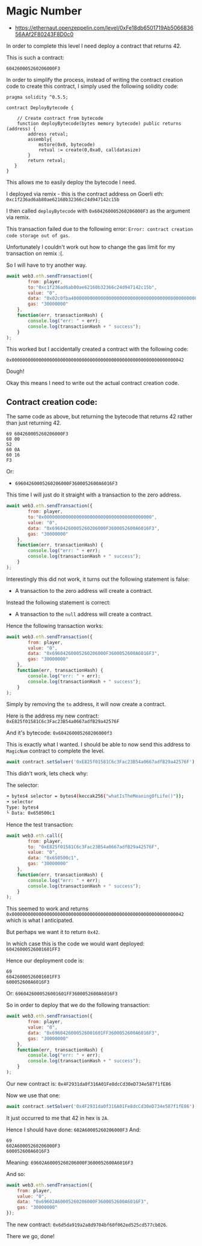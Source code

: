 # Magic Number

- https://ethernaut.openzeppelin.com/level/0xFe18db6501719Ab506683656AAf2F80243F8D0c0

In order to complete this level I need deploy a contract that returns 42.

This is such a contract:

```
604260005260206000F3
```

In order to simplify the process, instead of writing the contract creation code to create this contract, I simply used the following solidity code:

```solidity
pragma solidity ^0.5.5;

contract DeployBytecode {
    
    // Create contract from bytecode
    function deployBytecode(bytes memory bytecode) public returns (address) {
        address retval;
        assembly{
            mstore(0x0, bytecode)
            retval := create(0,0xa0, calldatasize)
        }
        return retval;
   }
}
```

This allows me to easily deploy the bytecode I need.

I deployed via remix - this is the contract address on Goerli eth: `0xc1f236ad6ab80ae62160b32366c24d947142c15b`

I then called `deployBytecode` with `0x604260005260206000F3` as the argument via remix.

This transaction failed due to the following error: `Error: contract creation code storage out of gas`.

Unfortunately I couldn't work out how to change the gas limit for my transaction on remix :(.

So I will have to try another way.

```js
await web3.eth.sendTransaction({
        from: player,
        to:"0xc1f236ad6ab80ae62160b32366c24d947142c15b",
        value: "0", 
        data: "0x02c0fba40000000000000000000000000000000000000000000000000000000000000020000000000000000000000000000000000000000000000000000000000000000a604260005260206000f300000000000000000000000000000000000000000000",
        gas: "30000000"
    },
    function(err, transactionHash) {
        console.log("err: " + err); 
        console.log(transactionHash + " success"); 
    }
);
```

This worked but I accidentally created a contract with the following code:
```
0x0000000000000000000000000000000000000000000000000000000000000042
```

Dough!

Okay this means I need to write out the actual contract creation code.

## Contract creation code:

The same code as above, but returning the bytecode that returns 42 rather than just returning 42.

```
69 604260005260206000F3
60 00
52
60 0A
60 16
F3
```
Or:
- `69604260005260206000F3600052600A6016F3`

This time I will just do it straight with a transaction to the zero address.

```js
await web3.eth.sendTransaction({
        from: player,
        to:"0x0000000000000000000000000000000000000000",
        value: "0", 
        data: "0x69604260005260206000F3600052600A6016F3",
        gas: "30000000"
    },
    function(err, transactionHash) {
        console.log("err: " + err); 
        console.log(transactionHash + " success"); 
    }
);
```

Interestingly this did not work, it turns out the following statement is false:
- A transaction to the zero address will create a contract.

Instead the following statement is correct:
- A transaction to the `null` address will create a contract.

Hence the following transaction works:

```js
await web3.eth.sendTransaction({
        from: player,
        value: "0", 
        data: "0x69604260005260206000F3600052600A6016F3",
        gas: "30000000"
    },
    function(err, transactionHash) {
        console.log("err: " + err); 
        console.log(transactionHash + " success"); 
    }
);
```

Simply by removing the `to` address, it will now create a contract.

Here is the address my new contract: `0xE825f01581C6c3Fac23B54a0667adfB29a42576F`

And it's bytecode: `0x604260005260206000f3`

This is exactly what I wanted. I should be able to now send this address to `MagicNum` contract to complete the level.

```js
await contract.setSolver('0xE825f01581C6c3Fac23B54a0667adfB29a42576F');
```


This didn't work, lets check why:

The selector:

```bash
➜ bytes4 selector = bytes4(keccak256("whatIsTheMeaningOfLife()"));
➜ selector
Type: bytes4
└ Data: 0x650500c1
```

Hence the test transaction:

```js
await web3.eth.call({
        from: player,
        to: "0xE825f01581C6c3Fac23B54a0667adfB29a42576F",
        value: "0", 
        data: "0x650500c1",
        gas: "30000000"
    },
    function(err, transactionHash) {
        console.log("err: " + err); 
        console.log(transactionHash + " success"); 
    }
);
```

This seemed to work and returns `0x0000000000000000000000000000000000000000000000000000000000000042` which is what I anticipated.

But perhaps we want it to return `0x42`.

In which case this is the code we would want deployed: `60426000526001601FF3`

Hence our deployment code is:

```
69
60426000526001601FF3
600052600A6016F3
```

Or: `6960426000526001601FF3600052600A6016F3`

So in order to deploy that we do the following transaction:


```js
await web3.eth.sendTransaction({
        from: player,
        value: "0", 
        data: "0x6960426000526001601FF3600052600A6016F3",
        gas: "30000000"
    },
    function(err, transactionHash) {
        console.log("err: " + err); 
        console.log(transactionHash + " success"); 
    }
);
```

Our new contract is: `0x4F2931da0f316A01Fe8dcCd30eD734e587f1fE86`

Now we use that one:

```js
await contract.setSolver('0x4F2931da0f316A01Fe8dcCd30eD734e587f1fE86');
```

It just occurred to me that 42 in hex is `2A`.

Hence I should have done:
`602A60005260206000F3`
And:
```
69
602A60005260206000F3
600052600A6016F3
```
Meaning: `69602A60005260206000F3600052600A6016F3`

And so:

```js
await web3.eth.sendTransaction({
    from: player,
    value: "0", 
    data: "0x69602A60005260206000F3600052600A6016F3",
    gas: "30000000"
});
```

The new contract: `0x6d5da919a2a8d9704bf60f062ed525cd577cb026`.

There we go, done!
